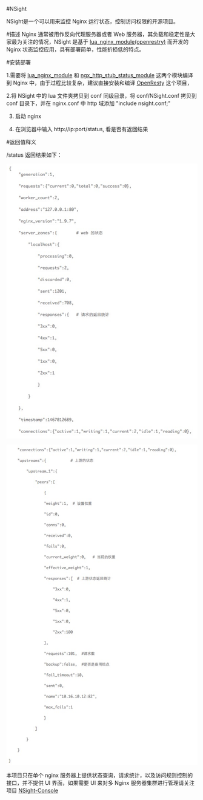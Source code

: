 #NSight

NSight是一个可以用来监控 Nginx 运行状态，控制访问权限的开源项目。

 
#描述
Nginx 通常被用作反向代理服务器或者 Web 服务器，其负载和稳定性是大家最为关注的情况，NSight 是基于 [lua_nginx_module(openrestry)](http://openresty.org/en/)  而开发的 Nginx 状态监控应用，具有部署简单，性能折损低的特点。

#安装部署

1.需要将 [lua_nginx_module](https://github.com/openresty/lua-nginx-module) 和 [ngx_http_stub_status_module](http://nginx.org/en/docs/http/ngx_http_stub_status_module.html) 这两个模块编译到 Nginx 中，由于过程比较复杂，建议直接安装和编译 [OpenResty](http://openresty.org/en/) 这个项目，

2.将 NSight 中的 lua 文件夹拷贝到 conf 同级目录，将 conf/NSight.conf 拷贝到 conf 目录下，并在 nginx.conf 中 http 域添加 "include nsight.conf;"

3. 启动 nginx

4. 在浏览器中输入 http://ip:port/status, 看是否有返回结果


#返回值释义

/status 返回结果如下：

![sample1](./sample1.png)

![sample2](./sample2.png)


本项目只在单个 nginx 服务器上提供状态查询，请求统计，以及访问规则控制的接口，并不提供 UI 界面，如果需要 UI 来对多 Nginx 服务器集群进行管理请关注项目 [NSight-Console](https://github.com/aifeiasdf/NSight-Console)